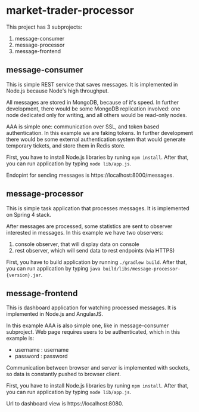 # market-trader-processor
This project has 3 subprojects:
1. message-consumer
2. message-processor
3. message-frontend

## message-consumer
This is simple REST service that saves messages.
It is implemented in Node.js because Node's high throughput.

All messages are stored in MongoDB, because of it's speed. In further development, there would be some MongoDB replication involved: one node dedicated only for writing, and all others would be read-only nodes.

AAA is simple one: communication over SSL, and token based authentication. In this example we are faking tokens. In further development there would be some external authentication system that would generate temporary tickets, and store them in Redis
store.

First, you have to install Node.js libraries by runing `npm install`.
After that, you can run application by typing `node lib/app.js`.

Endopint for sending messages is https://localhost:8000/messages.

## message-processor
This is simple task application that processes messages. It is implemented on Spring 4 stack.

After messages are processed, some statistics are sent to observer interested in messages. In this example we have two observers:
1. console observer, that will display data on console
2. rest observer, which will send data to rest endpoints (via HTTPS)

First, you have to build application by running `./gradlew build`. After that, you can run application by typing `java build/libs/message-processor-{version}.jar`.

## message-frontend
This is dashboard application for watching processed messages. It is implemented in Node.js and AngularJS.

In this example AAA is also simple one, like in message-consumer subproject. Web page requires users to be authenticated, which in this example is:
* username : username
* password : password

Communication between browser and server is implemented with sockets, so data is constantly pushed to browser client.

First, you have to install Node.js libraries by runing `npm install`.
After that, you can run application by typing `node lib/app.js`.

Url to dashboard view is https://localhost:8080.